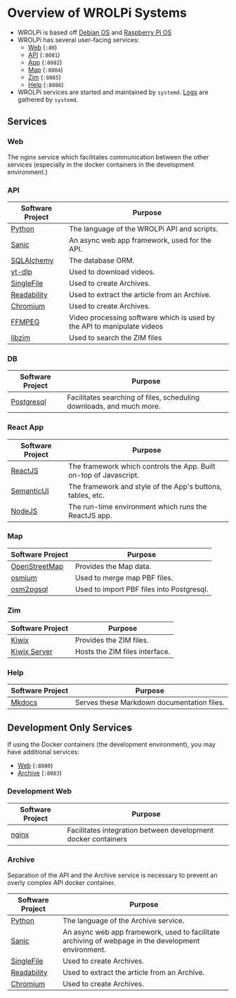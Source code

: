 # Overview of WROLPi Systems

* WROLPi is based off [Debian OS](https://debian.org) and [Raspberry Pi OS](https://www.raspberrypi.com/software/)
* WROLPi has several user-facing services:
    * [Web](#web) (`:80`)
    * [API](#api) (`:8081`)
    * [App](#react-app) (`:8082`)
    * [Map](#map) (`:8084`)
    * [Zim](#zim) (`:8085`)
    * [Help](#help) (`:8086`)
* WROLPi services are started and maintained by `systemd`.  [Logs](logs.md) are gathered by `systemd`.

## Services

### Web

The nginx service which facilitates communication between the other services (especially in the docker containers in
the development environment.)

### API

| Software Project                                           | Purpose                                                                 |
|------------------------------------------------------------|-------------------------------------------------------------------------|
| [Python](https://python.org)                               | The language of the WROLPi API and scripts.                             |
| [Sanic](https://sanic.dev)                                 | An async web app framework, used for the API.                           |
| [SQLAlchemy](https://www.sqlalchemy.org/)                  | The database ORM.                                                       |
| [yt-dlp](https://github.com/yt-dlp/yt-dlp)                 | Used to download videos.                                                |
| [SingleFile](https://github.com/gildas-lormeau/SingleFile) | Used to create Archives.                                                |
| [Readability](https://github.com/mozilla/readability)      | Used to extract the article from an Archive.                            |
| [Chromium](https://chromium.org)                           | Used to create Archives.                                                |
| [FFMPEG](https://ffmpeg.org/)                              | Video processing software which is used by the API to manipulate videos |
| [libzim](https://pypi.org/project/libzim/)                 | Used to search the ZIM files                                            |

### DB

| Software Project                          | Purpose                                                              |
|-------------------------------------------|----------------------------------------------------------------------|
| [Postgresql](https://www.postgresql.org/) | Facilitates searching of files, scheduling downloads, and much more. |

### React App

| Software Project                             | Purpose                                                            |
|----------------------------------------------|--------------------------------------------------------------------|
| [ReactJS](https://react.dev/)                | The framework which controls the App.  Built on-top of Javascript. |
| [SemanticUI](https://react.semantic-ui.com/) | The framework and style of the App's buttons, tables, etc.         |
| [NodeJS](https://nodejs.org)                 | The run-time environment which runs the ReactJS app.               |

### Map

| Software Project                                | Purpose                                   |
|-------------------------------------------------|-------------------------------------------|
| [OpenStreetMap](https://www.openstreetmap.org/) | Provides the Map data.                    |
| [osmium](https://osmcode.org/osmium-tool/)      | Used to merge map PBF files.              |
| [osm2pgsql](https://osm2pgsql.org/)             | Used to import PBF files into Postgresql. |

### Zim

| Software Project                                      | Purpose                        |
|-------------------------------------------------------|--------------------------------|
| [Kiwix](https://kiwix.org)                            | Provides the ZIM files.        |
| [Kiwix Server](https://github.com/kiwix/kiwix-tools/) | Hosts the ZIM files interface. |

### Help

| Software Project                  | Purpose                                    |
|-----------------------------------|--------------------------------------------|
| [Mkdocs](https://www.mkdocs.org/) | Serves these Markdown documentation files. |

## Development Only Services

If using the Docker containers (the development environment), you may have additional services:

* [Web](#development-web) (`:8080`)
* [Archive](#archive) (`:8083`)

### Development Web

| Software Project            | Purpose                                                       |
|-----------------------------|---------------------------------------------------------------|
| [nginx](https://nginx.org/) | Facilitates integration between development docker containers |

### Archive

Separation of the API and the Archive service is necessary to prevent an overly complex API docker container.

| Software Project                                           | Purpose                                                                                             |
|------------------------------------------------------------|-----------------------------------------------------------------------------------------------------|
| [Python](https://python.org)                               | The language of the Archive service.                                                                |
| [Sanic](https://sanic.dev)                                 | An async web app framework, used to facilitate archiving of webpage in the development environment. |
| [SingleFile](https://github.com/gildas-lormeau/SingleFile) | Used to create Archives.                                                                            |
| [Readability](https://github.com/mozilla/readability)      | Used to extract the article from an Archive.                                                        |
| [Chromium](https://chromium.org)                           | Used to create Archives.                                                                            |
